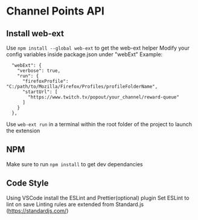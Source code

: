 # Channel Points API

## Install web-ext
Use `npm install --global web-ext` to get the web-ext helper
Modify your config variables inside package.json under "webExt"
Example: 
```
  "webExt": {
    "verbose": true,
    "run": {
      "firefoxProfile": "C:/path/to/Mozilla/Firefox/Profiles/profileFolderName",
      "startUrl": [
        "https://www.twitch.tv/popout/your_channel/reward-queue"
      ]
    }
  },
```
Use `web-ext run` in a terminal within the root folder of the project to launch the extension

## NPM
Make sure to run `npm install` to get dev dependancies

## Code Style
Using VSCode install the ESLint and Prettier(optional) plugin
Set ESLint to lint on save
Linting rules are extended from Standard.js (https://standardjs.com/)